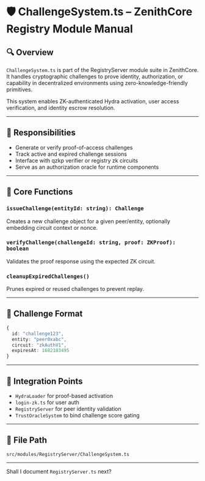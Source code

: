 
# 🛡 ChallengeSystem.ts – ZenithCore Registry Module Manual

## 🔍 Overview

`ChallengeSystem.ts` is part of the RegistryServer module suite in ZenithCore. It handles cryptographic challenges to prove identity, authorization, or capability in decentralized environments using zero-knowledge-friendly primitives.

This system enables ZK-authenticated Hydra activation, user access verification, and identity escrow resolution.

---

## 🎯 Responsibilities

- Generate or verify proof-of-access challenges
- Track active and expired challenge sessions
- Interface with qzkp verifier or registry zk circuits
- Serve as an authorization oracle for runtime components

---

## 🧠 Core Functions

### `issueChallenge(entityId: string): Challenge`
Creates a new challenge object for a given peer/entity, optionally embedding circuit context or nonce.

### `verifyChallenge(challengeId: string, proof: ZKProof): boolean`
Validates the proof response using the expected ZK circuit.

### `cleanupExpiredChallenges()`
Prunes expired or reused challenges to prevent replay.

---

## 🔐 Challenge Format

```ts
{
  id: "challenge123",
  entity: "peer0xabc",
  circuit: "zkAuthV1",
  expiresAt: 1682103495
}
```

---

## 🔗 Integration Points

- `HydraLoader` for proof-based activation
- `login-zk.ts` for user auth
- `RegistryServer` for peer identity validation
- `TrustOracleSystem` to bind challenge score gating

---

## 📁 File Path

```
src/modules/RegistryServer/ChallengeSystem.ts
```

---

Shall I document `RegistryServer.ts` next?
